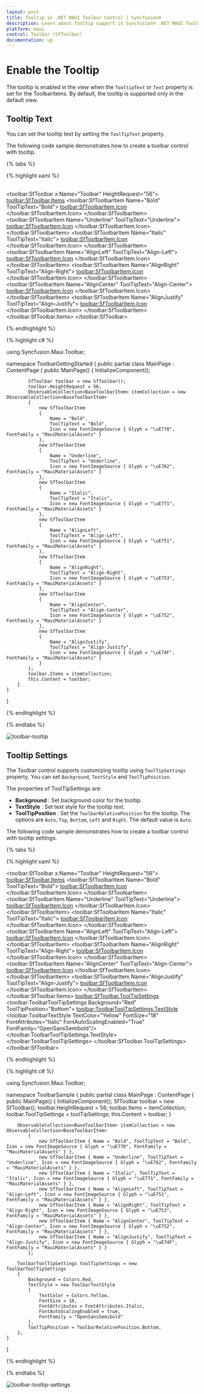 ```yaml
---
layout: post
title: Tooltip in .NET MAUI Toolbar Control | Syncfusion®
description: Learn about Tooltip support in Syncfusion® .NET MAUI Toolbar (SfToolbar) to view additional details of toolbar items.
platform: maui
control: Toolbar (SfToolbar)
documentation: ug
---
```


# Enable the Tooltip

The tooltip is enabled in the view when the `TooltipText` or `Text` property is set for the ToolbarItems. By default, the tooltip is supported only in the default view.

## Tooltip Text

You can set the tooltip text by setting the `ToolTipText` property.

The following code sample demonstrates how to create a toolbar control with tooltip.

{% tabs %}

{% highlight xaml %}

<?xml version="1.0" encoding="utf-8" ?>
<ContentPage xmlns="http://schemas.microsoft.com/dotnet/2021/maui"
             xmlns:x="http://schemas.microsoft.com/winfx/2009/xaml"
             xmlns:local="clr-namespace:ToolbarSample"
             xmlns:toolbar="clr-namespace:Syncfusion.Maui.Toolbar;assembly=Syncfusion.Maui.Toolbar"
             x:Class="ToolbarSample.MainPage">
    <StackLayout>        
        <toolbar:SfToolbar x:Name="Toolbar" HeightRequest="56">
            <toolbar:SfToolbar.Items>
                <toolbar:SfToolbarItem Name="Bold"
                                ToolTipText="Bold">
                    <toolbar:SfToolbarItem.Icon>
                        <FontImageSource Glyph="&#xE770;"
                            FontFamily="MauiMaterialAssets" />
                    </toolbar:SfToolbarItem.Icon>
                </toolbar:SfToolbarItem>
                <toolbar:SfToolbarItem Name="Underline"
                                ToolTipText="Underline">
                    <toolbar:SfToolbarItem.Icon>
                        <FontImageSource Glyph="&#xE762;"
                            FontFamily="MauiMaterialAssets" />
                    </toolbar:SfToolbarItem.Icon>
                </toolbar:SfToolbarItem>
                <toolbar:SfToolbarItem Name="Italic"
                                ToolTipText="Italic">
                    <toolbar:SfToolbarItem.Icon>
                        <FontImageSource Glyph="&#xE771;"
                            FontFamily="MauiMaterialAssets" />
                    </toolbar:SfToolbarItem.Icon>
                </toolbar:SfToolbarItem>
                <toolbar:SfToolbarItem Name="AlignLeft"
                                        ToolTipText="Align-Left">
                    <toolbar:SfToolbarItem.Icon>
                        <FontImageSource Glyph="&#xE751;"
                            FontFamily="MauiMaterialAssets" />
                    </toolbar:SfToolbarItem.Icon>
                </toolbar:SfToolbarItem>
                <toolbar:SfToolbarItem Name="AlignRight"
                                        ToolTipText="Align-Right">
                    <toolbar:SfToolbarItem.Icon>
                        <FontImageSource Glyph="&#xE753;"
                            FontFamily="MauiMaterialAssets" />
                    </toolbar:SfToolbarItem.Icon>
                </toolbar:SfToolbarItem>
                <toolbar:SfToolbarItem Name="AlignCenter"
                                        ToolTipText="Align-Center">
                    <toolbar:SfToolbarItem.Icon>
                        <FontImageSource Glyph="&#xE752;"
                            FontFamily="MauiMaterialAssets" />
                    </toolbar:SfToolbarItem.Icon>
                </toolbar:SfToolbarItem>
                <toolbar:SfToolbarItem Name="AlignJustify"
                                        ToolTipText="Align-Justify">
                    <toolbar:SfToolbarItem.Icon>
                        <FontImageSource Glyph="&#xE74F;"
                            FontFamily="MauiMaterialAssets" />
                    </toolbar:SfToolbarItem.Icon>
                </toolbar:SfToolbarItem>
            </toolbar:SfToolbar.Items>
        </toolbar:SfToolbar>
    </StackLayout>
</ContentPage>

{% endhighlight %}

{% highlight c# %}

using Syncfusion.Maui.Toolbar;

namespace ToolbarGettingStarted
{
    public partial class MainPage : ContentPage
    {
        public MainPage()
        {
            InitializeComponent();

            SfToolbar toolbar = new SfToolbar();
            toolbar.HeightRequest = 56;
            ObservableCollection<BaseToolbarItem> itemCollection = new ObservableCollection<BaseToolbarItem>
            {
                new SfToolbarItem
                {
                    Name = "Bold",
                    ToolTipText = "Bold",
                    Icon = new FontImageSource { Glyph = "\uE770", FontFamily = "MauiMaterialAssets" }
                },
                new SfToolbarItem
                {
                    Name = "Underline",
                    ToolTipText = "Underline",
                    Icon = new FontImageSource { Glyph = "\uE762", FontFamily = "MauiMaterialAssets" }
                },
                new SfToolbarItem
                {
                    Name = "Italic",
                    ToolTipText = "Italic",
                    Icon = new FontImageSource { Glyph = "\uE771", FontFamily = "MauiMaterialAssets" }
                },
                new SfToolbarItem
                {
                    Name = "AlignLeft",
                    ToolTipText = "Align-Left",
                    Icon = new FontImageSource { Glyph = "\uE751", FontFamily = "MauiMaterialAssets" }
                },
                new SfToolbarItem
                {
                    Name = "AlignRight",
                    ToolTipText = "Align-Right",
                    Icon = new FontImageSource { Glyph = "\uE753", FontFamily = "MauiMaterialAssets" }
                },
                new SfToolbarItem
                {
                    Name = "AlignCenter",
                    ToolTipText = "Align-Center",
                    Icon = new FontImageSource { Glyph = "\uE752", FontFamily = "MauiMaterialAssets" }
                },
                new SfToolbarItem
                {
                    Name = "AlignJustify",
                    ToolTipText = "Align-Justify",
                    Icon = new FontImageSource { Glyph = "\uE74F", FontFamily = "MauiMaterialAssets" }
                }
            };
            toolbar.Items = itemCollection;
            this.Content = toolbar;
        }
    }
}

{% endhighlight %}

{% endtabs %}

![toolbar-tooltip](images/toolbar-tooltip.png)

## Tooltip Settings

The Toolbar control supports customizing tooltip using `ToolTipSettings` property. You can set `Background`, `TextStyle` and `ToolTipPosition`.

The properties of ToolTipSettings are:

* **Background** : Set background color for the tooltip.
* **TextStyle** : Set text style for the tooltip text.
* **ToolTipPosition** : Set the `ToolbarRelativePosition` for the tooltip. The options are `Auto`, `Top`, `Bottom`, `Left` and `Right`. The default value is `Auto`.

The following code sample demonstrates how to create a toolbar control with tooltip settings.

{% tabs %}

{% highlight xaml %}

<?xml version="1.0" encoding="utf-8" ?>
<ContentPage xmlns="http://schemas.microsoft.com/dotnet/2021/maui"
             xmlns:x="http://schemas.microsoft.com/winfx/2009/xaml"
             xmlns:toolbar="clr-namespace:Syncfusion.Maui.Toolbar;assembly=Syncfusion.Maui.Toolbar"
             x:Class="ToolbarSample.MainPage">
    <VerticalStackLayout>
        <toolbar:SfToolbar x:Name="Toolbar" HeightRequest="56">
            <toolbar:SfToolbar.Items>
                <toolbar:SfToolbarItem Name="Bold"
                            ToolTipText="Bold">
                    <toolbar:SfToolbarItem.Icon>
                        <FontImageSource Glyph="&#xE770;"
                        FontFamily="MauiMaterialAssets" />
                    </toolbar:SfToolbarItem.Icon>
                </toolbar:SfToolbarItem>
                <toolbar:SfToolbarItem Name="Underline"
                            ToolTipText="Underline">
                    <toolbar:SfToolbarItem.Icon>
                        <FontImageSource Glyph="&#xE762;"
                        FontFamily="MauiMaterialAssets" />
                    </toolbar:SfToolbarItem.Icon>
                </toolbar:SfToolbarItem>
                <toolbar:SfToolbarItem Name="Italic"
                            ToolTipText="Italic">
                    <toolbar:SfToolbarItem.Icon>
                        <FontImageSource Glyph="&#xE771;"
                        FontFamily="MauiMaterialAssets" />
                    </toolbar:SfToolbarItem.Icon>
                </toolbar:SfToolbarItem>
                <toolbar:SfToolbarItem Name="AlignLeft"
                                    ToolTipText="Align-Left">
                    <toolbar:SfToolbarItem.Icon>
                        <FontImageSource Glyph="&#xE751;"
                        FontFamily="MauiMaterialAssets" />
                    </toolbar:SfToolbarItem.Icon>
                </toolbar:SfToolbarItem>
                <toolbar:SfToolbarItem Name="AlignRight"
                                    ToolTipText="Align-Right">
                    <toolbar:SfToolbarItem.Icon>
                        <FontImageSource Glyph="&#xE753;"
                        FontFamily="MauiMaterialAssets" />
                    </toolbar:SfToolbarItem.Icon>
                </toolbar:SfToolbarItem>
                <toolbar:SfToolbarItem Name="AlignCenter"
                                    ToolTipText="Align-Center">
                    <toolbar:SfToolbarItem.Icon>
                        <FontImageSource Glyph="&#xE752;"
                        FontFamily="MauiMaterialAssets" />
                    </toolbar:SfToolbarItem.Icon>
                </toolbar:SfToolbarItem>
                <toolbar:SfToolbarItem Name="AlignJustify"
                                    ToolTipText="Align-Justify">
                    <toolbar:SfToolbarItem.Icon>
                        <FontImageSource Glyph="&#xE74F;"
                        FontFamily="MauiMaterialAssets" />
                    </toolbar:SfToolbarItem.Icon>
                </toolbar:SfToolbarItem>
            </toolbar:SfToolbar.Items>
            <toolbar:SfToolbar.ToolTipSettings>
                <toolbar:ToolbarToolTipSettings Background="Red" ToolTipPosition="Bottom">
                    <toolbar:ToolbarToolTipSettings.TextStyle>
                        <toolbar:ToolbarTextStyle TextColor="Yellow"
                                    FontSize="18"
                                    FontAttributes="Italic"
                                    FontAutoScalingEnabled="True"
                                    FontFamily="OpenSansSemibold"/>
                    </toolbar:ToolbarToolTipSettings.TextStyle>
                </toolbar:ToolbarToolTipSettings>
            </toolbar:SfToolbar.ToolTipSettings>
        </toolbar:SfToolbar>
    </VerticalStackLayout>
</ContentPage>

{% endhighlight %}

{% highlight c# %}

using Syncfusion.Maui.Toolbar;

namespace ToolbarSample
{
    public partial class MainPage : ContentPage
    {
        public MainPage()
        {
            InitializeComponent();
            SfToolbar toolbar = new SfToolbar();
            toolbar.HeightRequest = 56;
            toolbar.Items = itemCollection;
            toolbar.ToolTipSettings = toolTipSettings;
            this.Content = toolbar;
        }


        ObservableCollection<BaseToolbarItem> itemCollection = new ObservableCollection<BaseToolbarItem>
            {
                new SfToolbarItem { Name = "Bold", ToolTipText = "Bold", Icon = new FontImageSource { Glyph = "\uE770", FontFamily = "MauiMaterialAssets" } },
                new SfToolbarItem { Name = "Underline", ToolTipText = "Underline", Icon = new FontImageSource { Glyph = "\uE762", FontFamily = "MauiMaterialAssets" } },
                new SfToolbarItem { Name = "Italic", ToolTipText = "Italic", Icon = new FontImageSource { Glyph = "\uE771", FontFamily = "MauiMaterialAssets" } },
                new SfToolbarItem { Name = "AlignLeft", ToolTipText = "Align-Left", Icon = new FontImageSource { Glyph = "\uE751", FontFamily = "MauiMaterialAssets" } },
                new SfToolbarItem { Name = "AlignRight", ToolTipText = "Align-Right", Icon = new FontImageSource { Glyph = "\uE753", FontFamily = "MauiMaterialAssets" } },
                new SfToolbarItem { Name = "AlignCenter", ToolTipText = "Align-Center", Icon = new FontImageSource { Glyph = "\uE752", FontFamily = "MauiMaterialAssets" } },
                new SfToolbarItem { Name = "AlignJustify", ToolTipText = "Align-Justify", Icon = new FontImageSource { Glyph = "\uE74F", FontFamily = "MauiMaterialAssets" } }
            };

        ToolbarToolTipSettings toolTipSettings = new ToolbarToolTipSettings
        {
            Background = Colors.Red,
            TextStyle = new ToolbarTextStyle
            {
                TextColor = Colors.Yellow,
                FontSize = 18,
                FontAttributes = FontAttributes.Italic,
                FontAutoScalingEnabled = true,
                FontFamily = "OpenSansSemibold"
            },
            ToolTipPosition = ToolbarRelativePosition.Bottom,
        };
    }
}

{% endhighlight %}

{% endtabs %}

![toolbar-tooltip-settings](images/toolbar-tooltip-settings.png)